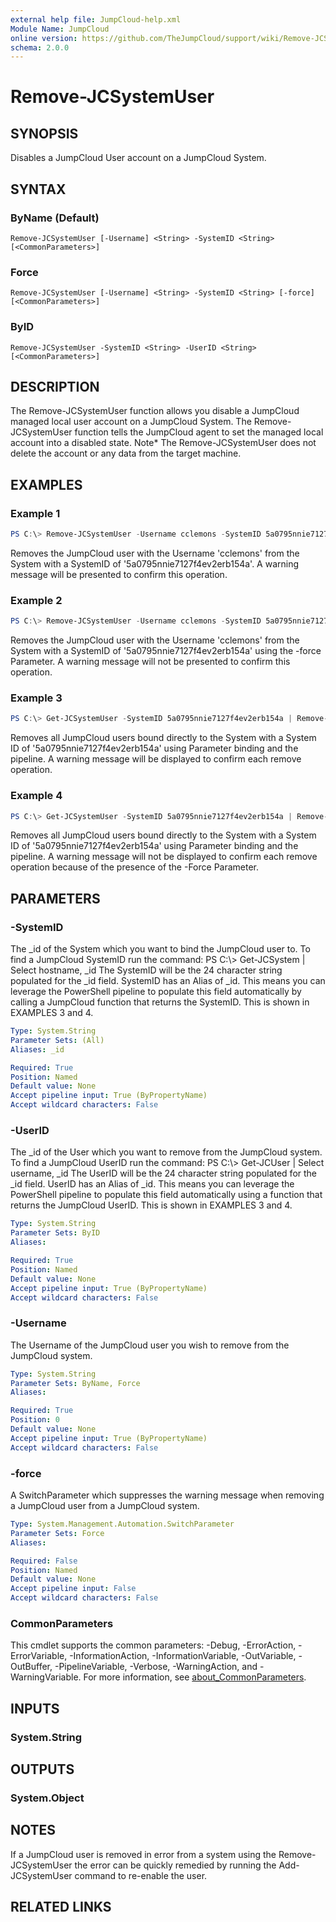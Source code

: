 ```yaml
---
external help file: JumpCloud-help.xml
Module Name: JumpCloud
online version: https://github.com/TheJumpCloud/support/wiki/Remove-JCSystemUser
schema: 2.0.0
---
```


# Remove-JCSystemUser

## SYNOPSIS
Disables a JumpCloud User account on a JumpCloud System.

## SYNTAX

### ByName (Default)
```
Remove-JCSystemUser [-Username] <String> -SystemID <String> [<CommonParameters>]
```

### Force
```
Remove-JCSystemUser [-Username] <String> -SystemID <String> [-force] [<CommonParameters>]
```

### ByID
```
Remove-JCSystemUser -SystemID <String> -UserID <String> [<CommonParameters>]
```

## DESCRIPTION
The Remove-JCSystemUser function allows you disable a JumpCloud managed local user account on a JumpCloud System. The Remove-JCSystemUser function tells the JumpCloud agent to set the managed local account into a disabled state.
Note* The Remove-JCSystemUser does not delete the account or any data from the target machine.

## EXAMPLES

### Example 1
```powershell
PS C:\> Remove-JCSystemUser -Username cclemons -SystemID 5a0795nnie7127f4ev2erb154a
```

Removes the JumpCloud user with the Username 'cclemons' from the System with a SystemID of '5a0795nnie7127f4ev2erb154a'. A warning message will be presented to confirm this operation.

### Example 2
```powershell
PS C:\> Remove-JCSystemUser -Username cclemons -SystemID 5a0795nnie7127f4ev2erb154a -force
```

Removes the JumpCloud user with the Username 'cclemons' from the System with a SystemID of '5a0795nnie7127f4ev2erb154a' using the -force Parameter. A warning message will not be presented to confirm this operation.

### Example 3

```powershell
PS C:\> Get-JCSystemUser -SystemID 5a0795nnie7127f4ev2erb154a | Remove-JCSystemUser
```

Removes all JumpCloud users bound directly to the System with a System ID of '5a0795nnie7127f4ev2erb154a' using Parameter binding and the pipeline. A warning message will be displayed to confirm each remove operation.

### Example 4
```powershell
PS C:\> Get-JCSystemUser -SystemID 5a0795nnie7127f4ev2erb154a | Remove-JCSystemUser -Force
```

Removes all JumpCloud users bound directly to the System with a System ID of '5a0795nnie7127f4ev2erb154a' using Parameter binding and the pipeline. A warning message will not be displayed to confirm each remove operation because of the presence of the -Force Parameter.

## PARAMETERS

### -SystemID
The _id of the System which you want to bind the JumpCloud user to.
To find a JumpCloud SystemID run the command: PS C:\\\> Get-JCSystem | Select hostname, _id The SystemID will be the 24 character string populated for the _id field.
SystemID has an Alias of _id.
This means you can leverage the PowerShell pipeline to populate this field automatically by calling a JumpCloud function that returns the SystemID.
This is shown in EXAMPLES 3 and 4.

```yaml
Type: System.String
Parameter Sets: (All)
Aliases: _id

Required: True
Position: Named
Default value: None
Accept pipeline input: True (ByPropertyName)
Accept wildcard characters: False
```

### -UserID
The _id of the User which you want to remove from the JumpCloud system.
To find a JumpCloud UserID run the command: PS C:\\\> Get-JCUser | Select username, _id The UserID will be the 24 character string populated for the _id field.
UserID has an Alias of _id.
This means you can leverage the PowerShell pipeline to populate this field automatically using a function that returns the JumpCloud UserID.
This is shown in EXAMPLES 3 and 4.

```yaml
Type: System.String
Parameter Sets: ByID
Aliases:

Required: True
Position: Named
Default value: None
Accept pipeline input: True (ByPropertyName)
Accept wildcard characters: False
```

### -Username
The Username of the JumpCloud user you wish to remove from the JumpCloud system.

```yaml
Type: System.String
Parameter Sets: ByName, Force
Aliases:

Required: True
Position: 0
Default value: None
Accept pipeline input: True (ByPropertyName)
Accept wildcard characters: False
```

### -force
A SwitchParameter which suppresses the warning message when removing a JumpCloud user from a JumpCloud system.

```yaml
Type: System.Management.Automation.SwitchParameter
Parameter Sets: Force
Aliases:

Required: False
Position: Named
Default value: None
Accept pipeline input: False
Accept wildcard characters: False
```

### CommonParameters
This cmdlet supports the common parameters: -Debug, -ErrorAction, -ErrorVariable, -InformationAction, -InformationVariable, -OutVariable, -OutBuffer, -PipelineVariable, -Verbose, -WarningAction, and -WarningVariable. For more information, see [about_CommonParameters](http://go.microsoft.com/fwlink/?LinkID=113216).

## INPUTS

### System.String

## OUTPUTS

### System.Object
## NOTES
If a JumpCloud user is removed in error from a system using the Remove-JCSystemUser the error can be quickly remedied by running the Add-JCSystemUser command to re-enable the user.

## RELATED LINKS
